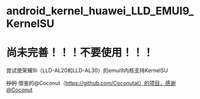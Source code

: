 # android_kernel_huawei_LLD_EMUI9_KernelSU

# 尚未完善！！！不要使用！！！

尝试使荣耀9i（LLD-AL20和LLD-AL30）的emui9内核支持KernelSU

~~抄的~~ 借鉴的@Coconut（https://github.com/Coconutat）的项目，感谢@Coconut
